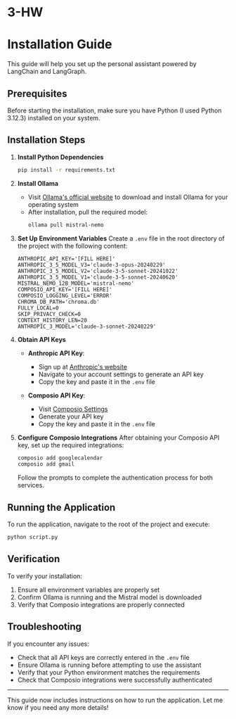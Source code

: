 # 3-HW

# Installation Guide

This guide will help you set up the personal assistant powered by LangChain and LangGraph.

## Prerequisites

Before starting the installation, make sure you have Python (I used Python 3.12.3) installed on your system.

## Installation Steps

1. **Install Python Dependencies**
   ```bash
   pip install -r requirements.txt
   ```

2. **Install Ollama**
    - Visit [Ollama's official website](https://ollama.ai) to download and install Ollama for your operating system
    - After installation, pull the required model:
      ```bash
      ollama pull mistral-nemo
      ```

3. **Set Up Environment Variables**
   Create a `.env` file in the root directory of the project with the following content:
   ```env
   ANTHROPIC_API_KEY='[FILL HERE]'
   ANTHROPIC_3_5_MODEL_V3='claude-3-opus-20240229'
   ANTHROPIC_3_5_MODEL_V2='claude-3-5-sonnet-20241022'
   ANTHROPIC_3_5_MODEL_V1='claude-3-5-sonnet-20240620'
   MISTRAL_NEMO_12B_MODEL='mistral-nemo'
   COMPOSIO_API_KEY='[FILL HERE]'
   COMPOSIO_LOGGING_LEVEL='ERROR'
   CHROMA_DB_PATH='chroma.db'
   FULLY_LOCAL=0
   SKIP_PRIVACY_CHECK=0
   CONTEXT_HISTORY_LEN=20
   ANTHROPIC_3_MODEL='claude-3-sonnet-20240229'
   ```

4. **Obtain API Keys**
    - **Anthropic API Key**:
        - Sign up at [Anthropic's website](https://www.anthropic.com)
        - Navigate to your account settings to generate an API key
        - Copy the key and paste it in the `.env` file

    - **Composio API Key**:
        - Visit [Composio Settings](https://app.composio.dev/settings)
        - Generate your API key
        - Copy the key and paste it in the `.env` file

5. **Configure Composio Integrations**
   After obtaining your Composio API key, set up the required integrations:
   ```bash
   composio add googlecalendar
   composio add gmail
   ```
   Follow the prompts to complete the authentication process for both services.

## Running the Application

To run the application, navigate to the root of the project and execute:

```bash
python script.py
```

## Verification

To verify your installation:

1. Ensure all environment variables are properly set
2. Confirm Ollama is running and the Mistral model is downloaded
3. Verify that Composio integrations are properly connected

## Troubleshooting

If you encounter any issues:

- Check that all API keys are correctly entered in the `.env` file
- Ensure Ollama is running before attempting to use the assistant
- Verify that your Python environment matches the requirements
- Check that Composio integrations were successfully authenticated

--- 

This guide now includes instructions on how to run the application. Let me know if you need any more details!